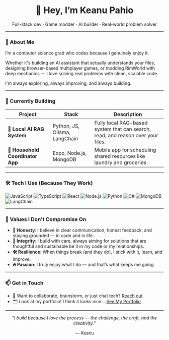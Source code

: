 <h1 align="center">👋 Hey, I’m Keanu Pahio</h1>
<p align="center">Full-stack dev · Game modder · AI builder · Real-world problem solver</p>

---

### 🚀 About Me

I’m a computer science grad who codes because I genuinely enjoy it.

Whether it's building an AI assistant that actually understands your files, designing browser-based multiplayer games, or modding RimWorld with deep mechanics — I love solving real problems with clean, scalable code.

I'm always exploring, always improving, and always building.

---

### 🚧 Currently Building

| Project | Stack | Description |
|--------|-------|-------------|
| 🧠 **Local AI RAG System** | Python, JS, Ollama, LangChain | Fully local RAG-based system that can search, read, and reason over your files. |
| 📱 **Household Coordinator App** | Expo, Node.js, MongoDB | Mobile app for scheduling shared resources like laundry and groceries. |

---

### 🛠️ Tech I Use (Because They Work)

![JavaScript](https://img.shields.io/badge/-JavaScript-black?style=flat&logo=javascript)
![TypeScript](https://img.shields.io/badge/-TypeScript-3178c6?style=flat&logo=typescript)
![React](https://img.shields.io/badge/-React-20232A?style=flat&logo=react)
![Node.js](https://img.shields.io/badge/-Node.js-43853D?style=flat&logo=node-dot-js)
![Python](https://img.shields.io/badge/-Python-3670A0?style=flat&logo=python)
![C#](https://img.shields.io/badge/-C%23-239120?style=flat&logo=c-sharp)
![MongoDB](https://img.shields.io/badge/-MongoDB-4ea94b?style=flat&logo=mongodb)
![LangChain](https://img.shields.io/badge/-LangChain-black?style=flat&logo=data:image/svg+xml;base64,...)

---

### 🧩 Values I Don't Compromise On

- **🧍 Honesty**: I believe in clear communication, honest feedback, and staying grounded — in code and in life.
- **🧭 Integrity**: I build with care, always aiming for solutions that are thoughtful and sustainable be it in my code or my relationships.
- **🛠 Resilience**: When things break (and they do), I stick with it, learn, and improve.
- **🔥 Passion**: I truly enjoy what I do — and that’s what keeps me going.

---

### 📫 Get in Touch

- 💬 Want to collaborate, brainstorm, or just chat tech? [Reach out](https://github.com/KeanuPahio)
- 🗂 Look at my portfolio! I think it looks nice....[See My Portfolio](https://keanupahio.com/)

---

<p align="center"><i>"I build because I love the process — the challenge, the craft, and the creativity."</i></p>
<p align="center">— Keanu</p>

